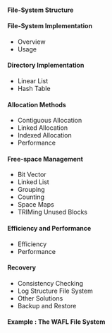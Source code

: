 #### File-System Structure

#### File-System Implementation
- Overview
- Usage

#### Directory Implementation
- Linear List
- Hash Table

#### Allocation Methods
- Contiguous Allocation
- Linked Allocation
- Indexed Allocation
- Performance

#### Free-space Management
- Bit Vector
- Linked List
- Grouping
- Counting
- Space Maps
- TRIMing Unused Blocks

#### Efficiency and Performance
- Efficiency
- Performance

#### Recovery
- Consistency Checking
- Log Structure File System
- Other Solutions
- Backup and Restore

#### Example : The WAFL File System
